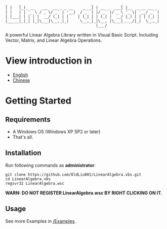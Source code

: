  ```
 _     _                               _            _
| |   (_)_ __   ___  __ _ _ __    __ _| | __ _  ___| |__  _ __ __ _
| |   | | '_ \ / _ \/ _` | '__|  / _` | |/ _` |/ _ \ '_ \| '__/ _` |
| |___| | | | |  __/ (_| | |    | (_| | | (_| |  __/ |_) | | | (_| |
|_____|_|_| |_|\___|\__,_|_|     \__,_|_|\__, |\___|_.__/|_|  \__,_|
                                         |___/
```
A powerful Linear Algebra Library written in Visual Basic Script.
Including Vector, Matrix, and Linear Algebra Operations.

# View introduction in

- [English](Readme.md)
- [Chinese](Readme-zh.md)

# Getting Started

## Requirements
- A Windows OS (Windows XP SP2 or later)
- That's all.

## Installation
Run following commands as **administrator**:
```
git clone https://github.com/OldLiu001/LinearAlgebra.vbs.git
cd LinearAlgebra.vbs
regsvr32 LinearAlgebra.wsc
```
**WARN: DO NOT REGISTER LinearAlgebra.wsc BY RIGHT CLICKING ON IT.**

## Usage

See more Examples in [/Examples](Examples/).